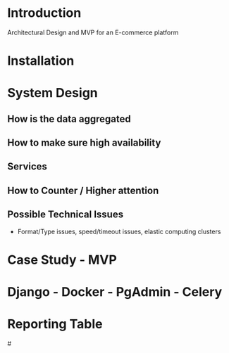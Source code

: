 
# Introduction 
Architectural Design and MVP for an E-commerce platform

# Installation


# System Design
## How is the data aggregated
## How to make sure high availability
## Services
## How to Counter / Higher attention
## Possible Technical Issues
- Format/Type issues, speed/timeout issues, elastic computing clusters

# Case Study - MVP
# Django - Docker - PgAdmin - Celery
# Reporting Table
# 